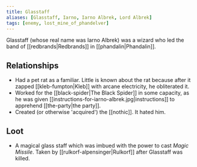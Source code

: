 ```yaml
---
title: Glasstaff
aliases: [Glasstaff, Iarno, Iarno Albrek, Lord Albrek]
tags: [enemy, lost_mine_of_phandelver]
---
```

Glasstaff (whose real name was Iarno Albrek) was a wizard who led the band of [[redbrands|Redbrands]] in [[phandalin|Phandalin]]. 

## Relationships
- Had a pet rat as a familiar. Little is known about the rat because after it zapped [[kleb-fumpton|Kleb]] with arcane electricity, he obliterated it.
- Worked for the [[black-spider|The Black Spider]] in some capacity, as he was given [[instructions-for-iarno-albrek.jpg|instructions]] to apprehend [[the-party|the party]].
- Created (or otherwise 'acquired') the [[nothic]]. It hated him.

## Loot
- A magical glass staff which was imbued with the power to cast *Magic Missile*. Taken by [[rulkorf-alpensinger|Rulkorf]] after Glasstaff was killed.